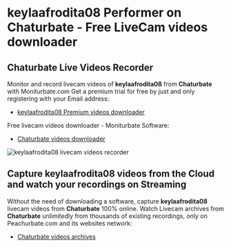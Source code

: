 # keylaafrodita08 Performer on Chaturbate - Free LiveCam videos downloader

## Chaturbate Live Videos Recorder

Monitor and record livecam videos of **keylaafrodita08** from **Chaturbate** with Moniturbate.com
Get a premium trial for free by just and only registering with your Email address:
* [keylaafrodita08 Premium videos downloader](https://moniturbate.com/request-demo-licence-key.html)

Free livecam videos downloader - Moniturbate Software:
* [Chaturbate videos downloader](https://moniturbate.com/moniturbate-download-software.html)

![keylaafrodita08 livecam videos recorder](https://peachurnet.com/templates/moniturbate-software.png)


## Capture keylaafrodita08 videos from the Cloud and watch your recordings on Streaming

Without the need of downloading a software, capture **keylaafrodita08** livecam videos from **Chaturbate** 100% online.
Watch Livecam archives from **Chaturbate** unlimitedly from thousands of existing recordings, only on Peachurbate.com and its websites network:
* [Chaturbate videos archives](https://peachurnet.com/)